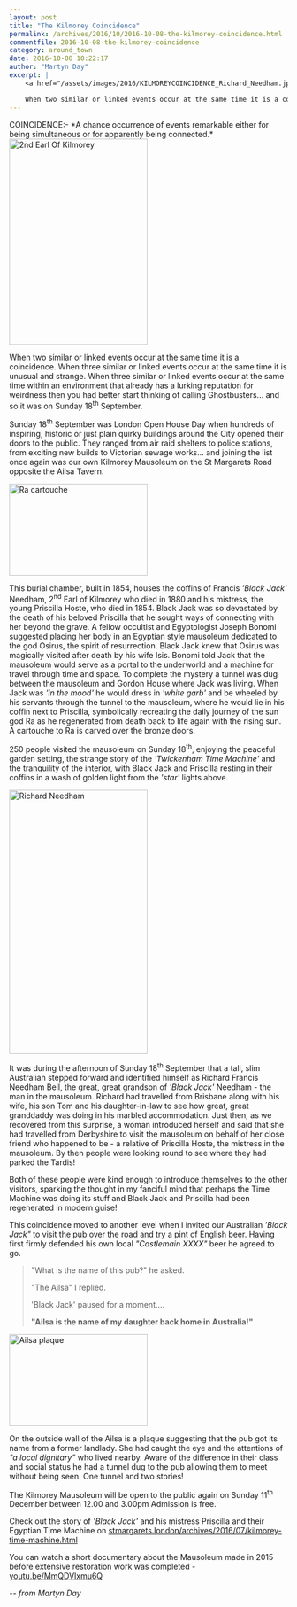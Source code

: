 ```yaml
---
layout: post
title: "The Kilmorey Coincidence"
permalink: /archives/2016/10/2016-10-08-the-kilmorey-coincidence.html
commentfile: 2016-10-08-the-kilmorey-coincidence
category: around_town
date: 2016-10-08 10:22:17
author: "Martyn Day"
excerpt: |
    <a href="/assets/images/2016/KILMOREYCOINCIDENCE_Richard_Needham.jpg" title="See larger version of - Richard Needham"><img src="/assets/images/2016/KILMOREYCOINCIDENCE_Richard_Needham_thumb.jpg" width="150" height="286" alt="Richard Needham" class="photo right" /></a>

    When two similar or linked events occur at the same time it is a coincidence. When three similar or linked events occur at the same time it is unusual and strange. When three similar or linked events occur at the same time within an environment that already has a lurking reputation for weirdness then you had better start thinking of calling Ghostbusters... and so it was on Sunday 18<sup>th</sup> September.
---
```


<div markdown="1" class="box">
COINCIDENCE:- *A chance occurrence of events remarkable either for being simultaneous or for apparently being connected.*

</div>
<a href="/assets/images/2016/KILMOREYCOINCIDENCE_2nd_Earl_Of_Kilmorey.jpg" title="See larger version of - 2nd Earl Of Kilmorey"><img src="/assets/images/2016/KILMOREYCOINCIDENCE_2nd_Earl_Of_Kilmorey_thumb.jpg" width="250" height="372" alt="2nd Earl Of Kilmorey" class="photo right" /></a>

When two similar or linked events occur at the same time it is a coincidence. When three similar or linked events occur at the same time it is unusual and strange. When three similar or linked events occur at the same time within an environment that already has a lurking reputation for weirdness then you had better start thinking of calling Ghostbusters... and so it was on Sunday 18<sup>th</sup> September.

Sunday 18<sup>th</sup> September was London Open House Day when hundreds of inspiring, historic or just plain quirky buildings around the City opened their doors to the public. They ranged from air raid shelters to police stations, from exciting new builds to Victorian sewage works... and joining the list once again was our own Kilmorey Mausoleum on the St Margarets Road opposite the Ailsa Tavern.

<a href="/assets/images/2016/KILMOREYCOINCIDENCE_Ra_cartouche.jpg" title="See larger version of - Ra cartouche"><img src="/assets/images/2016/KILMOREYCOINCIDENCE_Ra_cartouche_thumb.jpg" width="250" height="166" alt="Ra cartouche" class="photo right" /></a>

This burial chamber, built in 1854, houses the coffins of Francis <em>'Black Jack'</em> Needham, 2<sup>nd</sup> Earl of Kilmorey who died in 1880 and his mistress, the young Priscilla Hoste, who died in 1854. Black Jack was so devastated by the death of his beloved Priscilla that he sought ways of connecting with her beyond the grave. A fellow occultist and Egyptologist Joseph Bonomi suggested placing her body in an Egyptian style mausoleum dedicated to the god Osirus, the spirit of resurrection. Black Jack knew that Osirus was magically visited after death by his wife Isis. Bonomi told Jack that the mausoleum would serve as a portal to the underworld and a machine for travel through time and space. To complete the mystery a tunnel was dug between the mausoleum and Gordon House where Jack was living. When Jack was <em>'in the mood'</em> he would dress in <em>'white garb'</em> and be wheeled by his servants through the tunnel to the mausoleum, where he would lie in his coffin next to Priscilla, symbolically recreating the daily journey of the sun god Ra as he regenerated from death back to life again with the rising sun. A cartouche to Ra is carved over the bronze doors.

250 people visited the mausoleum on Sunday 18<sup>th</sup>, enjoying the peaceful garden setting, the strange story of the <em>'Twickenham Time Machine'</em> and the tranquility of the interior, with Black Jack and Priscilla resting in their coffins in a wash of golden light from the <em>'star'</em> lights above.

<a href="/assets/images/2016/KILMOREYCOINCIDENCE_Richard_Needham.jpg" title="See larger version of - Richard Needham"><img src="/assets/images/2016/KILMOREYCOINCIDENCE_Richard_Needham_thumb.jpg" width="250" height="477" alt="Richard Needham" class="photo right" /></a>

It was during the afternoon of Sunday 18<sup>th</sup> September that a tall, slim Australian stepped forward and identified himself as Richard Francis Needham Bell, the great, great grandson of <em>'Black Jack'</em> Needham - the man in the mausoleum. Richard had travelled from Brisbane along with his wife, his son Tom and his daughter-in-law to see how great, great granddaddy was doing in his marbled accommodation. Just then, as we recovered from this surprise, a woman introduced herself and said that she had travelled from Derbyshire to visit the mausoleum on behalf of her close friend who happened to be - a relative of Priscilla Hoste, the mistress in the mausoleum. By then people were looking round to see where they had parked the Tardis!

Both of these people were kind enough to introduce themselves to the other visitors, sparking the thought in my fanciful mind that perhaps the Time Machine was doing its stuff and Black Jack and Priscilla had been regenerated in modern guise!

This coincidence moved to another level when I invited our Australian <em>'Black Jack"</em> to visit the pub over the road and try a pint of English beer. Having first firmly defended his own local <em>"Castlemain XXXX"</em> beer he agreed to go.

<blockquote>
"What is the name of this pub?" he asked.

"The Ailsa" I replied.

'Black Jack' paused for a moment....

**"Ailsa is the name of my daughter back home in Australia!"**

</blockquote>
<div markdown="1" class="box">
<a href="/assets/images/2016/KILMOREYCOINCIDENCE_Ailsa_plaque.jpg" title="See larger version of - Ailsa plaque"><img src="/assets/images/2016/KILMOREYCOINCIDENCE_Ailsa_plaque_thumb.jpg" width="250" height="166" alt="Ailsa plaque" class="photo left" /></a>

On the outside wall of the Ailsa is a plaque suggesting that the pub got its name from a former landlady. She had caught the eye and the attentions of <em>"a local dignitary"</em> who lived nearby. Aware of the difference in their class and social status he had a tunnel dug to the pub allowing them to meet without being seen. One tunnel and two stories!

</div>
The Kilmorey Mausoleum will be open to the public again on Sunday 11<sup>th</sup> December between 12.00 and 3.00pm Admission is free.

Check out the story of <em>'Black Jack'</em> and his mistress Priscilla and their Egyptian Time Machine on [stmargarets.london/archives/2016/07/kilmorey-time-machine.html](/archives/2016/07/kilmorey-time-machine.html)

You can watch a short documentary about the Mausoleum made in 2015 before extensive restoration work was completed - [youtu.be/MmQDVlxmu6Q](https://youtu.be/MmQDVlxmu6Q)

<cite>-- from Martyn Day</cite>
